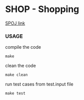# SHOP - Shopping

[SPOJ link](http://www.spoj.com/problems/SHOP/)

### USAGE

compile the code
```
make 
```

clean the code
```
make clean
```

run test cases from test.input file
```
make test
```


